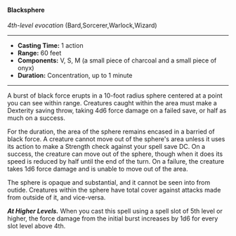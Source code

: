 #### Blacksphere
*4th-level evocation* (Bard,Sorcerer,Warlock,Wizard)
___
- **Casting Time:** 1 action
- **Range:** 60 feet
- **Components:** V, S, M (a small piece of charcoal and a small piece of onyx)
- **Duration:** Concentration, up to 1 minute
---
A burst of black force erupts in a 10-foot radius sphere centered at a point you can see within range. Creatures caught within the area must make a Dexterity saving throw, taking 4d6 force damage on a failed save, or half as much on a success.

For the duration, the area of the sphere remains encased in a barried of black force. A creature cannot move out of the sphere's area unless it uses its action to make a Strength check against your spell save DC. On a success, the creature can move out of the sphere, though when it does its speed is reduced by half until the end of the turn. On a failure, the creature takes 1d6 force damage and is unable to move out of the area.

The sphere is opaque and substantial, and it cannot be seen into from outide. Creatures within the sphere have total cover against attacks made from outside of it, and vice-versa.

***At Higher Levels.*** When you cast this spell using a spell slot of 5th level or higher, the force damage from the initial burst increases by 1d6 for every slot level above 4th.

